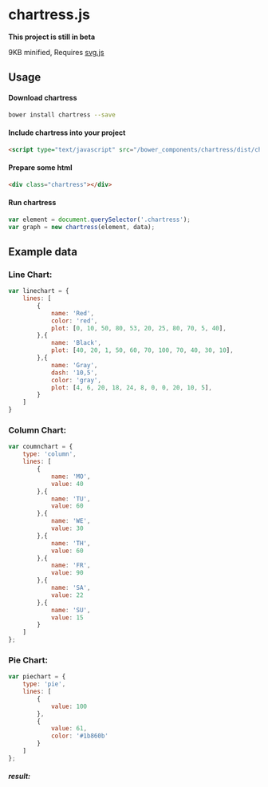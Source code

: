 # chartress.js
**This project is still in beta** 

9KB minified, Requires [svg.js](http://svgjs.com/)


## Usage

#### Download chartress
```bash
bower install chartress --save
```

#### Include chartress into your project 
```html
<script type="text/javascript" src="/bower_components/chartress/dist/chartress.min.js"></script>
```

#### Prepare some html
```html
<div class="chartress"></div>
```

#### Run chartress
```javascript
var element = document.querySelector('.chartress');
var graph = new chartress(element, data);
```

## Example data
### Line Chart:
```javascript
var linechart = {
	lines: [
		{
			name: 'Red',
			color: 'red',
			plot: [0, 10, 50, 80, 53, 20, 25, 80, 70, 5, 40],
		},{
			name: 'Black',
			plot: [40, 20, 1, 50, 60, 70, 100, 70, 40, 30, 10],
		},{
			name: 'Gray',
			dash: '10,5',
			color: 'gray',
			plot: [4, 6, 20, 18, 24, 8, 0, 0, 20, 10, 5],
		}
	]
}
```

### Column Chart:
```javascript
var coumnchart = {
	type: 'column',
	lines: [
		{
			name: 'MO',
			value: 40 
		},{
			name: 'TU',
			value: 60
		},{
			name: 'WE',
			value: 30
		},{
			name: 'TH',
			value: 60
		},{
			name: 'FR',
			value: 90
		},{
			name: 'SA',
			value: 22
		},{
			name: 'SU',
			value: 15
		}
	]
};
```

### Pie Chart:
```javascript
var piechart = {
	type: 'pie',
	lines: [
		{
			value: 100
		},
		{
			value: 61,
			color: '#1b860b'
		}
	]
};
```
##### result:
